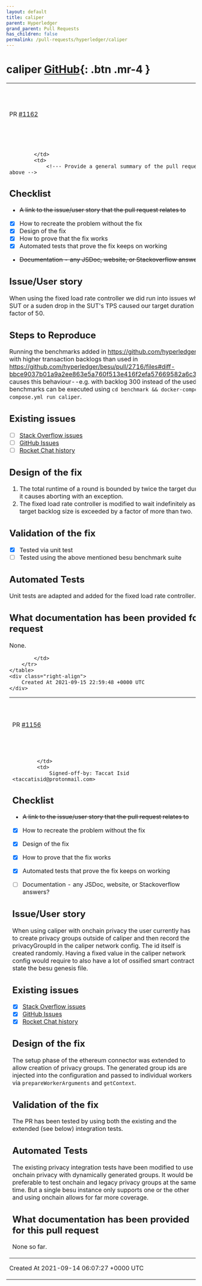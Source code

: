 ```yaml
---
layout: default
title: caliper
parent: Hyperledger
grand_parent: Pull Requests
has_children: false
permalink: /pull-requests/hyperledger/caliper
---
```


# caliper <span class="fs-3 right-align">[GitHub](https://github.com/hyperledger/caliper){: .btn .mr-4 }</span>


<div>
    <table>
        <tr>
            <td>
                PR <a href="https://github.com/hyperledger/caliper/pull/1162" class=".btn">#1162</a>
            </td>
            <td>
                <b>
                    Make fixed load rate controller honor the target duration
                </b>
            </td>
        </tr>
        <tr>
            <td>
                
            </td>
            <td>
                <!--- Provide a general summary of the pull request in the Title above -->

## Checklist
 - ~~A link to the issue/user story that the pull request relates to~~
 - [x]  How to recreate the problem without the fix
 - [x]  Design of the fix
 - [x]  How to prove that the fix works
 - [x]  Automated tests that prove the fix keeps on working
 - ~~Documentation - any JSDoc, website, or Stackoverflow answers?~~


## Issue/User story
<!--- What issue / user story is this for -->
When using the fixed load rate controller we did run into issues where a hanging SUT or a suden drop in the SUT's TPS caused our target duration exceeded by a factor of 50.

## Steps to Reproduce
<!--- Provide a link to a live example, or an unambiguous set of steps to -->
<!--- reproduce this bug include code to reproduce, if relevant -->
Running the benchmarks added in https://github.com/hyperledger/besu/pull/2716 with higher transaction backlogs than used in https://github.com/hyperledger/besu/pull/2716/files#diff-bbce9037b01a9a2ee863e5a760f513e416f2efa57669582a6c316a168044c310 causes this behaviour--e.g. with backlog 300 instead of the used 200. The benchmarks can be executed using `cd benchmark && docker-compose -f docker-compose.yml run caliper`.


## Existing issues
<!-- Have you searched for any existing issues or are their any similar issues that you've found? -->
- [ ] [Stack Overflow issues](http://stackoverflow.com/tags/hyperledger-caliper)
- [ ] [GitHub Issues](https://github.com/hyperledger/caliper/issues)
- [ ] [Rocket Chat history](https://chat.hyperledger.org/channel/caliper)

<!-- please include any links to issues here -->

## Design of the fix
<!-- Focus on why you designed this fix this way, and what was discounted. Do not describe just the code - we can read that! -->
1. The total runtime of a round is bounded by twice the target duration. Exceeding it causes aborting with an exception.
2. The fixed load rate controller is modified to wait indefinitely as long as the target backlog size is exceeded by a factor of more than two.

## Validation of the fix
<!-- Over and above the tests, what has been done to prove this works? -->
- [x] Tested via unit test
- [ ] Tested using the above mentioned besu benchmark suite

## Automated Tests
<!-- Please describe the automated tests that are put in place to stop this recurring -->
Unit tests are adapted and added for the fixed load rate controller.

## What documentation has been provided for this pull request
<!-- JSDocs, WebSite and answers to Stack Overflow questions are possible documentation sources -->
None.

            </td>
        </tr>
    </table>
    <div class="right-align">
        Created At 2021-09-15 22:59:48 +0000 UTC
    </div>
</div>

<div>
    <table>
        <tr>
            <td>
                PR <a href="https://github.com/hyperledger/caliper/pull/1156" class=".btn">#1156</a>
            </td>
            <td>
                <b>
                    allow creating onchain privacy groups during test setup
                </b>
            </td>
        </tr>
        <tr>
            <td>
                
            </td>
            <td>
                Signed-off-by: Taccat Isid <taccatisid@protonmail.com>

<!--- Provide a general summary of the pull request in the Title above -->

## Checklist
 - ~~A link to the issue/user story that the pull request relates to~~
 - [x]  How to recreate the problem without the fix
 - [x]  Design of the fix
 - [x]  How to prove that the fix works
 - [x]  Automated tests that prove the fix keeps on working
 - [ ]  Documentation - any JSDoc, website, or Stackoverflow answers?


## Issue/User story
<!--- What issue / user story is this for -->
When using caliper with onchain privacy the user currently has to create privacy groups outside of caliper and then record the privacyGroupId in the caliper network config. The id itself is created randomly. Having a fixed value in the caliper network config would require to also have a lot of ossified smart contract state the besu genesis file.

## Existing issues
<!-- Have you searched for any existing issues or are their any similar issues that you've found? -->
- [x] [Stack Overflow issues](http://stackoverflow.com/tags/hyperledger-caliper)
- [x] [GitHub Issues](https://github.com/hyperledger/caliper/issues)
- [x] [Rocket Chat history](https://chat.hyperledger.org/channel/caliper)

<!-- please include any links to issues here -->

## Design of the fix
The setup phase of the ethereum connector was extended to allow creation of privacy groups. The generated group ids are injected into the configuration and passed to individual workers via `prepareWorkerArguments` and `getContext`.
<!-- Focus on why you designed this fix this way, and what was discounted. Do not describe just the code - we can read that! -->

## Validation of the fix
<!-- Over and above the tests, what has been done to prove this works? -->
The PR has been tested by using both the existing and the extended (see below) integration tests.

## Automated Tests
<!-- Please describe the automated tests that are put in place to stop this recurring -->
The existing privacy integration tests have been modified to use onchain privacy with dynamically generated groups. It would be preferable to test onchain and legacy privacy groups at the same time. But a single besu instance only supports one or the other and using onchain allows for far more coverage.

## What documentation has been provided for this pull request
<!-- JSDocs, WebSite and answers to Stack Overflow questions are possible documentation sources -->
None so far.
            </td>
        </tr>
    </table>
    <div class="right-align">
        Created At 2021-09-14 06:07:27 +0000 UTC
    </div>
</div>

